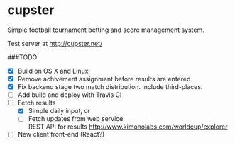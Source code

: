 cupster
=======

Simple football tournament betting and score management system. 

Test server at http://cupster.net/

###TODO
- [x] Build on OS X and Linux
- [x] Remove achivement assignment before results are entered
- [x] Fix backend stage two match distribution. Include third-places.
- [ ] Add build and deploy with Travis CI
- [ ] Fetch results 
    - [x] Simple daily input, or
    - [ ] Fetch updates from web service.  
    REST API for results http://www.kimonolabs.com/worldcup/explorer
- [ ] New client front-end (React?)

